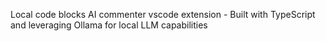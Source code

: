 Local code blocks AI commenter vscode extension - Built with TypeScript and leveraging Ollama for local LLM capabilities
